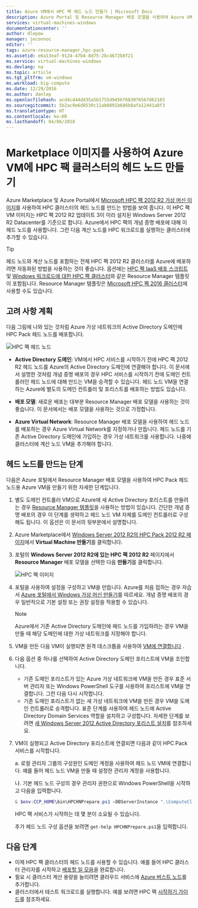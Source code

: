 ```yaml
---
title: Azure VM에서 HPC 팩 헤드 노드 만들기 | Microsoft Docs
description: Azure Portal 및 Resource Manager 배포 모델을 사용하여 Azure VM에 Microsoft HPC 팩 2012 R2 헤드 노드를 만드는 방법을 알아봅니다.
services: virtual-machines-windows
documentationcenter: ''
author: dlepow
manager: jeconnoc
editor: ''
tags: azure-resource-manager,hpc-pack
ms.assetid: e6a13eaf-9124-47b4-8d75-2bc4672b8f21
ms.service: virtual-machines-windows
ms.devlang: na
ms.topic: article
ms.tgt_pltfrm: vm-windows
ms.workload: big-compute
ms.date: 12/29/2016
ms.author: danlep
ms.openlocfilehash: acd4cd44dd35a5b1755d9456f683076567d62165
ms.sourcegitcommit: 5b2ac9e6d8539c11ab0891b686b8afa12441a8f3
ms.translationtype: HT
ms.contentlocale: ko-KR
ms.lasthandoff: 04/06/2018
---
```

# <a name="create-the-head-node-of-an-hpc-pack-cluster-in-an-azure-vm-with-a-marketplace-image"></a>Marketplace 이미지를 사용하여 Azure VM에 HPC 팩 클러스터의 헤드 노드 만들기
Azure Marketplace 및 Azure Portal에서 [Microsoft HPC 팩 2012 R2 가상 머신 이미지](https://azure.microsoft.com/marketplace/partners/microsoft/hpcpack2012r2onwindowsserver2012r2/)를 사용하여 HPC 클러스터의 헤드 노드를 만드는 방법을 보여 줍니다. 이 HPC 팩 VM 이미지는 HPC 팩 2012 R2 업데이트 3이 미리 설치된 Windows Server 2012 R2 Datacenter를 기준으로 합니다. Azure에서 HPC 팩의 개념 증명 배포에 대해 이 헤드 노드를 사용합니다. 그런 다음 계산 노드를 HPC 워크로드를 실행하는 클러스터에 추가할 수 있습니다.

> [!TIP]
> 헤드 노드와 계산 노드를 포함하는 전체 HPC 팩 2012 R2 클러스터를 Azure에 배포하려면 자동화된 방법을 사용하는 것이 좋습니다. 옵션에는 [HPC 팩 IaaS 배포 스크립트](classic/hpcpack-cluster-powershell-script.md?toc=%2fazure%2fvirtual-machines%2fwindows%2fclassic%2ftoc.json) 및 [Windows 워크로드에 대한 HPC 팩 클러스터](https://azure.microsoft.com/marketplace/partners/microsofthpc/newclusterwindowscn/)와 같은 Resource Manager 템플릿이 포함됩니다. Resource Manager 템플릿은 [Microsoft HPC 팩 2016 클러스터](https://github.com/MsHpcPack/HPCPack2016/tree/master/newcluster-templates)에 사용할 수도 있습니다. 
> 
> 

## <a name="planning-considerations"></a>고려 사항 계획
다음 그림에 나와 있는 것처럼 Azure 가상 네트워크의 Active Directory 도메인에 HPC Pack 헤드 노드를 배포합니다.

![HPC 팩 헤드 노드][headnode]

* **Active Directory 도메인**: VM에서 HPC 서비스를 시작하기 전에 HPC 팩 2012 R2 헤드 노드를 Azure의 Active Directory 도메인에 연결해야 합니다. 이 문서에서 설명한 것처럼 개념 증명 배포의 경우 HPC 서비스를 시작하기 전에 도메인 컨트롤러인 헤드 노드에 대해 만드는 VM을 승격할 수 있습니다. 헤드 노드 VM을 연결하는 Azure에 별도의 도메인 컨트롤러 및 포리스트를 배포하는 방법도 있습니다.

* **배포 모델**: 새로운 배포는 대부분 Resource Manager 배포 모델을 사용하는 것이 좋습니다. 이 문서에서는 배포 모델을 사용하는 것으로 가정합니다.

* **Azure Virtual Network**: Resource Manager 배포 모델을 사용하여 헤드 노드를 배포하는 경우 Azure Virtual Network를 지정하거나 만듭니다. 헤드 노드를 기존 Active Directory 도메인에 가입하는 경우 가상 네트워크를 사용합니다. 나중에 클러스터에 계산 노드 VM을 추가해야 합니다.

## <a name="steps-to-create-the-head-node"></a>헤드 노드를 만드는 단계
다음은 Azure 포털에서 Resource Manager 배포 모델을 사용하여 HPC Pack 헤드 노드용 Azure VM을 만들기 위한 자세한 단계입니다. 

1. 별도 도메인 컨트롤러 VM으로 Azure에 새 Active Directory 포리스트를 만들려는 경우 [Resource Manager 템플릿](https://github.com/Azure/azure-quickstart-templates/tree/master/active-directory-new-domain-ha-2-dc)을 사용하는 방법이 있습니다. 간단한 개념 증명 배포의 경우 이 단계를 생략하고 헤드 노드 VM 자체를 도메인 컨트롤러로 구성해도 됩니다. 이 옵션은 이 문서의 뒷부분에서 설명합니다.
2. Azure Marketplace에서 [Windows Server 2012 R2의 HPC Pack 2012 R2 페이지](https://azure.microsoft.com/marketplace/partners/microsoft/hpcpack2012r2onwindowsserver2012r2/)에서 **Virtual Machine 만들기**를 클릭합니다. 
3. 포털의 **Windows Server 2012 R2에 있는 HPC 팩 2012 R2** 페이지에서 **Resource Manager** 배포 모델을 선택한 다음 **만들기**를 클릭합니다.
   
    ![HPC 팩 이미지][marketplace]
4. 포털을 사용하여 설정을 구성하고 VM을 만듭니다. Azure를 처음 접하는 경우 자습서 [Azure 포털에서 Windows 가상 머신 만들기](../virtual-machines-windows-hero-tutorial.md?toc=%2fazure%2fvirtual-machines%2fwindows%2ftoc.json)를 따르세요. 개념 증명 배포의 경우 일반적으로 기본 설정 또는 권장 설정을 적용할 수 있습니다.
   
   > [!NOTE]
   > Azure에서 기존 Active Directory 도메인에 헤드 노드를 가입하려는 경우 VM을 만들 때 해당 도메인에 대한 가상 네트워크를 지정해야 합니다.
   > 
   > 
5. VM을 만든 다음 VM이 실행되면 원격 데스크톱을 사용하여 [VM에 연결합니다](connect-logon.md?toc=%2fazure%2fvirtual-machines%2fwindows%2ftoc.json) . 
6. 다음 옵션 중 하나를 선택하여 Active Directory 도메인 포리스트에 VM을 조인합니다.
   
   * 기존 도메인 포리스트가 있는 Azure 가상 네트워크에 VM을 만든 경우 표준 서버 관리자 또는 Windows PowerShell 도구를 사용하여 포리스트에 VM을 연결합니다. 그런 다음 다시 시작합니다.
   * 기존 도메인 포리스트가 없는 새 가상 네트워크에 VM을 만든 경우 VM을 도메인 컨트롤러로 승격합니다. 표준 단계를 사용하여 헤드 노드에 Active Directory Domain Services 역할을 설치하고 구성합니다. 자세한 단계를 보려면 [새 Windows Server 2012 Active Directory 포리스트 설치](https://technet.microsoft.com/library/jj574166.aspx)를 참조하세요.
7. VM이 실행되고 Active Directory 포리스트에 연결되면 다음과 같이 HPC Pack 서비스를 시작합니다.
   
    a. 로컬 관리자 그룹의 구성원인 도메인 계정을 사용하여 헤드 노드 VM에 연결합니다. 예를 들어 헤드 노드 VM을 만들 때 설정한 관리자 계정을 사용합니다.
   
    나. 기본 헤드 노드 구성의 경우 관리자 권한으로 Windows PowerShell을 시작하고 다음을 입력합니다.
   
    ```PowerShell
    & $env:CCP_HOME\bin\HPCHNPrepare.ps1 –DBServerInstance ".\ComputeCluster"
    ```
   
    HPC 팩 서비스가 시작하는 데 몇 분이 소요될 수 있습니다.
   
    추가 헤드 노드 구성 옵션을 보려면 `get-help HPCHNPrepare.ps1`을 입력합니다.

## <a name="next-steps"></a>다음 단계
* 이제 HPC 팩 클러스터의 헤드 노드를 사용할 수 있습니다. 예를 들어 HPC 클러스터 관리자를 시작하고 [배포할 일 모음](https://technet.microsoft.com/library/jj884141.aspx)을 완료합니다.
* 필요 시 클러스터 계산 용량을 늘리려면 클라우드 서비스에 [Azure 버스트 노드](classic/hpcpack-cluster-node-burst.md?toc=%2fazure%2fvirtual-machines%2fwindows%2fclassic%2ftoc.json)를 추가합니다. 
* 클러스터에서 테스트 워크로드를 실행합니다. 예를 보려면 HPC 팩 [시작하기 가이드](https://technet.microsoft.com/library/jj884144)를 참조하세요.

<!--Image references-->
[headnode]: ./media/hpcpack-cluster-headnode/headnode.png
[marketplace]: ./media/hpcpack-cluster-headnode/marketplace.png
